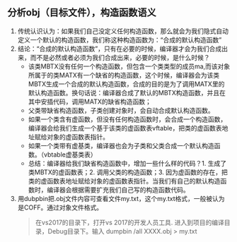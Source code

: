 ## 分析obj（目标文件），构造函数语义
1. 传统认识认为：如果我们自己没定义任何构造函数，那么就会为我们隐式自动定义一个默认的构造函数，我们称这种构造函数为：“合成的默认构造函数”
2. 结论：“合成的默认构造函数”，只有在必要的时候，编译器才会为我们合成出来，而不是必然或者必须为我们合成出来，必要的时候，是什么时候？
   * 该类MBTX没有任何一个构造函数，但包含一个类类型的成员ma,而该对象所属于的类MATX有一个缺省的构造函数，这个时候，编译器会为该类MBTX生成一个合成的默认构造函数，合成的目的是为了调用MATX里的默认构造函数。换句话说：编译器合成了默认的MBTX构造函数，并且在其中安插代码，调用MATX的缺省构造函数；
   * 父类带缺省构造函数，子类创建对象时，会自动合成默认构造函数。
   * 如果一个类含有虚函数，但没有任何构造函数时，会合成一个构造函数，编译器会给我们生成一个基于该类的虚函数表vftable，把类的虚函数表地址赋给对象的虚函数表指针。
   * 如果一个类带有虚基类，编译器也会为子类和父类合成一个默认构造函数。（vbtable虚基类表）
   * 总结：编译器给我们缺省构造函数中，增加一些什么样的代码？1. 生成了类MBTX的虚函数表；2. 调用父类的构造函数；3. 因为虚函数的存在，把类的虚函数表地址赋给对象的虚函数表指针。当我们有自己的默认构造函数时，编译器会根据需要扩充我们自己写的构造函数代码。
3. 用dubpbin把.obj文件内容可查看文件my.txt，这个my.txt格式，一般被认为是COFF。通过对象文件格式。
   >在vs2017的目录下，打开vs 2017的开发人员工具.
   进入到项目的编译目录，Debug目录下。输入
   dumpbin /all XXXX.obj > my.txt